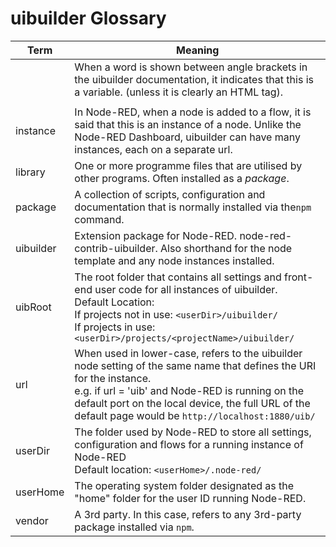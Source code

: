 # uibuilder Glossary



| Term      | Meaning                                                      |
| --------- | ------------------------------------------------------------ |
| <xxxx>    | When a word is shown between angle brackets in the uibuilder documentation, it indicates that this is a variable. (unless it is clearly an HTML tag). |
|           |                                                              |
| instance  | In Node-RED, when a node is added to a flow, it is said that this is an instance of a node. Unlike the Node-RED Dashboard, uibuilder can have many instances, each on a separate url. |
| library   | One or more programme files that are utilised by other programs. Often installed as a _package_. |
| package   | A collection of scripts, configuration and documentation that is normally installed via the`npm` command. |
| uibuilder | Extension package for Node-RED. node-red-contrib-uibuilder. Also shorthand for the node template and any node instances installed. |
| uibRoot   | The root folder that contains all settings and front-end user code for all instances of uibuilder.<br />Default Location:<br />  If projects not in use: `<userDir>/uibuilder/`<br />  If projects in use: `<userDir>/projects/<projectName>/uibuilder/` |
| url       | When used in lower-case, refers to the uibuilder node setting of the same name that defines the URI for the instance.<br />e.g. if url = 'uib' and Node-RED is running on the default port on the local device, the full URL of the default page would be `http://localhost:1880/uib/` |
| userDir   | The folder used by Node-RED to store all settings, configuration and flows for a running instance of Node-RED<br />Default location: `<userHome>/.node-red/` |
| userHome  | The operating system folder designated as the "home" folder for the user ID running Node-RED. |
| vendor    | A 3rd party. In this case, refers to any 3rd-party package installed via `npm`. |

